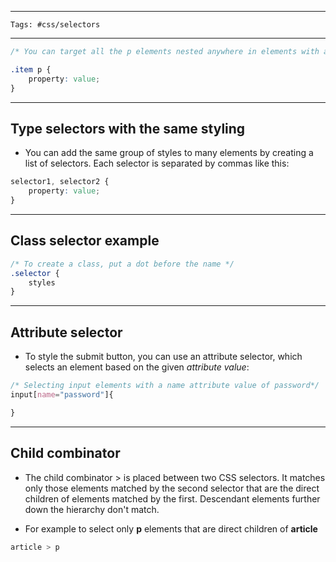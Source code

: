 <hr>

	Tags: #css/selectors

<hr>

```css
/* You can target all the p elements nested anywhere in elements with a class named item like this: */

.item p {
	property: value;
}
```

<hr>

## Type selectors with the same styling

- You can add the same group of styles to many elements by creating a list of selectors. Each selector is separated by commas like this:

```css
selector1, selector2 {
	property: value;
}
```

<hr>

## Class selector example

```css
/* To create a class, put a dot before the name */
.selector { 
	styles
}
```

<hr>

## Attribute selector 

- To style the submit button, you can use an attribute selector, which selects an element based on the given *attribute value*:

```css
/* Selecting input elements with a name attribute value of password*/
input[name="password"]{

}
```

<hr>

## Child combinator

- The child combinator > is placed between two CSS selectors. It matches only those elements matched by the second selector that are the direct children of elements matched by the first. Descendant elements further down the hierarchy don't match.

- For example to select only **p** elements that are direct children of **article**

```css
article > p 
```